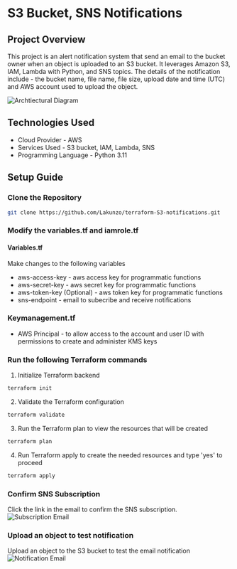 # S3 Bucket, SNS Notifications

## Project Overview
This project is an alert notification system that send an email to the bucket owner when an object is uploaded to an S3 bucket. It leverages Amazon S3, IAM, Lambda with Python, and SNS topics. The details of the notification include - the bucket name, file name, file size, upload date and time (UTC) and AWS account used to upload the object.

![Archtiectural Diagram](https://i.postimg.cc/zDRyc6Fw/s3notification-drawio.png)

## Technologies Used
* Cloud Provider - AWS
* Services Used - S3 bucket, IAM, Lambda, SNS
* Programming Language - Python 3.11

## Setup Guide
### Clone the Repository
```bash
git clone https://github.com/Lakunzo/terraform-S3-notifications.git
```
### Modify the variables.tf and iamrole.tf
#### Variables.tf
Make changes to the following variables
* aws-access-key - aws access key for programmatic functions
* aws-secret-key - aws secret key for programmatic functions
* aws-token-key (Optional) - aws token key for programmatic functions
* sns-endpoint - email to subecribe and receive notifications

### Keymanagement.tf
* AWS Principal - to allow access to the account and user ID with permissions to create and administer KMS keys

### Run the following Terraform commands
1. Initialize Terraform backend
```Bash
terraform init
```
2. Validate the Terraform configuration
```Bash
terraform validate
```
3. Run the Terraform plan to view the resources that will be created
```Bash
terraform plan
```
4. Run Terraform apply to create the needed resources and type 'yes' to proceed
```Bash
terraform apply
```
### Confirm SNS Subscription
Click the link in the email to confirm the SNS subscription.
![Subscription Email](https://i.postimg.cc/3Nfpys63/Screenshot-2025-05-19-162450.png)

### Upload an object to test notification
Upload an object to the S3 bucket to test the email notification
![Notification Email](https://i.postimg.cc/QdDRMvp2/Screenshot-2025-05-19-163133.png)




